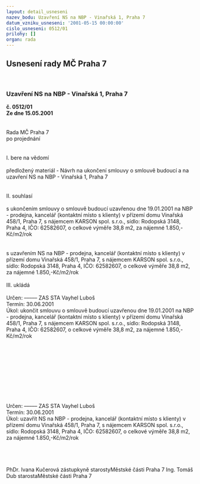 ```yaml
---
layout: detail_usneseni
nazev_bodu: Uzavření NS na NBP - Vinařská 1, Praha 7
datum_vzniku_usneseni: '2001-05-15 00:00:00'
cislo_usneseni: 0512/01
prilohy: []
organ: rada
---
```

<div id="ucUsn_pList" class="usn">
	<span><h2>Usnesení rady MČ Praha 7 </h2>
<br></span><div class="standBody">
<span><h3>Uzavření NS na NBP - Vinařská 1, Praha 7</h3></span><div class="center">
		<strong>č. 0512/01</strong><br>
	</div>
<div class="center">
		<strong>Ze dne 15.05.2001</strong><br><br>
	</div>
<br>Rada MČ Praha 7<br>po projednání<br><br><br>I.	bere na vědomí<br><br> předložený materiál - Návrh na ukončení smlouvy o smlouvě budoucí a na uzavření NS na NBP - Vinařská 1, Praha 7<br><br><br>II.	souhlasí <br><br>s ukončením smlouvy o smlouvě budoucí uzavřenou dne 19.01.2001 na NBP - prodejna, kancelář (kontaktní místo s klienty) v přízemí domu Vinařská 458/1, Praha 7, s nájemcem KARSON spol. s.r.o., sídlo: Rodopská 3148, Praha 4, IČO: 62582607, o celkové výměře 38,8 m2, za nájemné 1.850,-Kč/m2/rok <br><br><br>s uzavřením NS na NBP - prodejna, kancelář (kontaktní místo s klienty) v přízemí domu Vinařská 458/1, Praha 7, s nájemcem KARSON spol. s.r.o., sídlo: Rodopská 3148, Praha 4, IČO: 62582607, o celkové výměře 38,8 m2, za nájemné 1.850,-Kč/m2/rok <br><br>III.	ukládá <br><br> Určen:	–––––	ZAS STA Vayhel Luboš<br>Termín: 30.06.2001<br>Úkol:	ukončit smlouvu o smlouvě budoucí uzavřenou dne 19.01.2001 na NBP - prodejna, kancelář (kontaktní místo s klienty) v přízemí domu Vinařská 458/1, Praha 7, s nájemcem KARSON spol. s.r.o., sídlo: Rodopská 3148, Praha 4, IČO: 62582607, o celkové výměře 38,8 m2, za nájemné 1.850,-Kč/m2/rok <br> <br><br><br><br><br><br><br><br><br><br> Určen:	–––––	ZAS STA Vayhel Luboš<br>Termín: 30.06.2001<br>Úkol:	uzavřít NS na NBP - prodejna, kancelář (kontaktní místo s klienty) v přízemí domu Vinařská 458/1, Praha 7, s nájemcem KARSON spol. s.r.o., sídlo: Rodopská 3148, Praha 4, IČO: 62582607, o celkové výměře 38,8 m2, za nájemné 1.850,-Kč/m2/rok <br> <br> <br><br> 	<br>PhDr. Ivana Kučerová zástupkyně starostyMěstské části Praha 7	Ing. Tomáš Dub starostaMěstské části Praha 7<br>	<br><br>
</div>
</div>